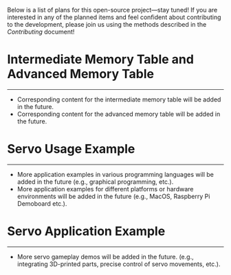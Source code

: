 Below is a list of plans for this open-source project—stay tuned! If you are interested in any of the planned items and feel confident about contributing to the development, please join us using the methods described in the _Contributing_ document!

# Intermediate Memory Table and Advanced Memory Table
---
- Corresponding content for the intermediate memory table will be added in the future.
- Corresponding content for the advanced memory table will be added in the future.

# Servo Usage Example
---
- More application examples in various programming languages will be added in the future (e.g., graphical programming, etc.).
- More application examples for different platforms or hardware environments will be added in the future (e.g., MacOS, Raspberry Pi Demoboard etc.).

# Servo Application Example
---
- More servo gameplay demos will be added in the future. (e.g., integrating 3D-printed parts, precise control of servo movements, etc.).